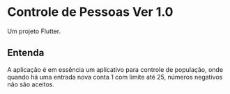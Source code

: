 # Controle de Pessoas Ver 1.0

Um projeto Flutter.

## Entenda

A aplicação é em essência um aplicativo para controle de população,
 onde quando há uma entrada nova conta 1 com limite até 25,
números negativos não são aceitos.
